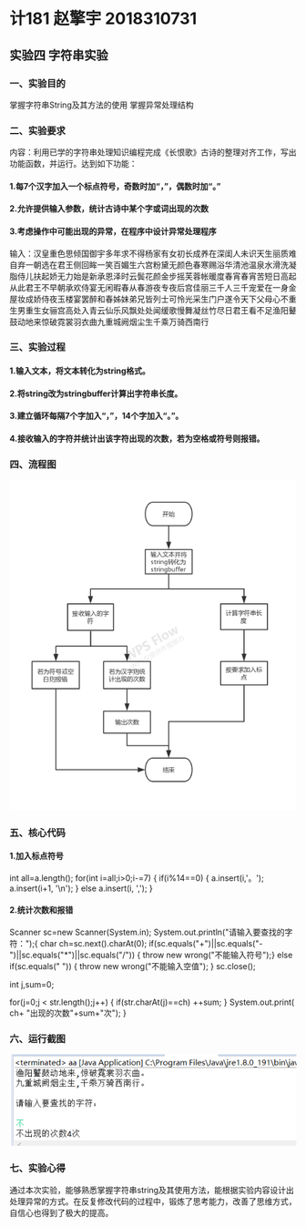 # 计181  赵擎宇 2018310731
## 实验四 字符串实验

### 一、实验目的
掌握字符串String及其方法的使用
掌握异常处理结构
### 二、实验要求
内容：利用已学的字符串处理知识编程完成《长恨歌》古诗的整理对齐工作，写出功能函数，并运行。达到如下功能：
#### 1.每7个汉字加入一个标点符号，奇数时加“，”，偶数时加“。”
#### 2.允许提供输入参数，统计古诗中某个字或词出现的次数
#### 3.考虑操作中可能出现的异常，在程序中设计异常处理程序
输入：汉皇重色思倾国御宇多年求不得杨家有女初长成养在深闺人未识天生丽质难自弃一朝选在君王侧回眸一笑百媚生六宫粉黛无颜色春寒赐浴华清池温泉水滑洗凝脂侍儿扶起娇无力始是新承恩泽时云鬓花颜金步摇芙蓉帐暖度春宵春宵苦短日高起从此君王不早朝承欢侍宴无闲暇春从春游夜专夜后宫佳丽三千人三千宠爱在一身金屋妆成娇侍夜玉楼宴罢醉和春姊妹弟兄皆列士可怜光采生门户遂令天下父母心不重生男重生女骊宫高处入青云仙乐风飘处处闻缓歌慢舞凝丝竹尽日君王看不足渔阳鼙鼓动地来惊破霓裳羽衣曲九重城阙烟尘生千乘万骑西南行
### 三、实验过程
#### 1.输入文本，将文本转化为string格式。
#### 2.将string改为stringbuffer计算出字符串长度。
#### 3.建立循环每隔7个字加入“，”，14个字加入“。”。
#### 4.接收输入的字符并统计出该字符出现的次数，若为空格或符号则报错。
### 四、流程图
![image](https://github.com/849351726/zqy1111/blob/master/123.jpg)
### 五、核心代码
#### 1.加入标点符号
int all=a.length();
	  for(int i=all;i>0;i-=7) {
		if(i%14==0) {
			a.insert(i,'。');
			a.insert(i+1, '\n');
		}
		else a.insert(i, ',');
	}
#### 2.统计次数和报错
Scanner sc=new Scanner(System.in);
System.out.println("请输入要查找的字符：");{
char ch=sc.next().charAt(0);
if(sc.equals("+")||sc.equals("-")||sc.equals("*")||sc.equals("/")) {
	throw new wrong("不能输入符号");}
else if(sc.equals(" ")) {
	throw new wrong("不能输入空值");
}
sc.close();

int j,sum=0;

for(j=0;j < str.length();j++) {
	if(str.charAt(j)==ch)
		++sum;
}
System.out.print( ch+ "出现的次数"+sum+"次");
}
### 六、运行截图
![image](https://github.com/849351726/zqy1111/blob/master/1573988451(1).png)
### 七、实验心得
通过本次实验，能够熟悉掌握字符串string及其使用方法，能根据实验内容设计出处理异常的方式。在反复修改代码的过程中，锻炼了思考能力，改善了思维方式，自信心也得到了极大的提高。







